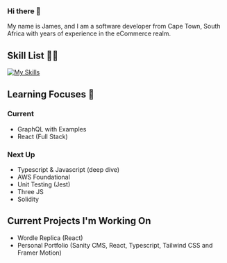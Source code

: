 ### Hi there 👋

My name is James, and I am a software developer from Cape Town, South Africa with years of experience in the eCommerce realm.

## Skill List ✍🏼
[![My Skills](https://skillicons.dev/icons?i=js,html,css,git,react,bitbucket,github,ts,nextjs,nodejs,graphql&perline=5)](https://skillicons.dev)
## Learning Focuses 🧠
### Current
- GraphQL with Examples
- React (Full Stack) 

### Next Up
- Typescript & Javascript (deep dive)
- AWS Foundational
- Unit Testing (Jest)
- Three JS
- Solidity 

## Current Projects I'm Working On
- Wordle Replica (React)
- Personal Portfolio (Sanity CMS, React, Typescript, Tailwind CSS and Framer Motion) 

<!--
**james-conacher/james-conacher** is a ✨ _special_ ✨ repository because its `README.md` (this file) appears on your GitHub profile.

Here are some ideas to get you started:

- 🔭 I’m currently working on ...
- 🌱 I’m currently learning ...
- 👯 I’m looking to collaborate on ...
- 🤔 I’m looking for help with ...
- 💬 Ask me about ...
- 📫 How to reach me: ...
- 😄 Pronouns: ...
- ⚡ Fun fact: ...
-->
